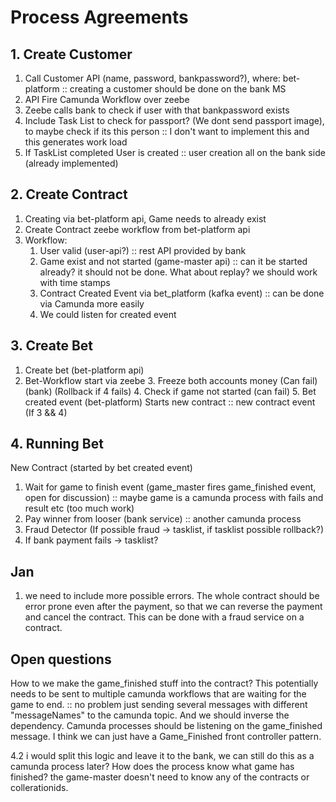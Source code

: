 # Process Agreements

## 1. Create Customer
1. Call Customer API (name, password, bankpassword?), where: bet-platform :: creating a customer should be done on the bank MS 
2. API Fire Camunda Workflow over zeebe
3. Zeebe calls bank to check if user with that bankpassword exists
4. Include Task List to check for passport? (We dont send passport image), to maybe check if its this person :: I don't want to implement this and this generates work load
5. If TaskList completed User is created :: user creation all on the bank side (already implemented)

## 2. Create Contract
1. Creating via bet-platform api, Game needs to already exist
2. Create Contract zeebe workflow from bet-platform api
3. Workflow:
   1. User valid (user-api?) :: rest API provided by bank
   2. Game exist and not started (game-master api) :: can it be started already? it should not be done. What about replay? we should work with time stamps
   3. Contract Created Event via bet_platform (kafka event) :: can be done via Camunda more easily
   4. We could listen for created event

## 3. Create Bet
1. Create bet (bet-platform api)
2. Bet-Workflow start via zeebe
   3. Freeze both accounts money (Can fail) (bank) (Rollback if 4 fails)
   4. Check if game not started (can fail)
   5. Bet created event (bet-platform) Starts new contract :: new contract event (If 3 && 4)

## 4. Running Bet
New Contract (started by bet created event)
   1. Wait for game to finish event (game_master fires game_finished event, open for discussion) :: maybe game is a camunda process with fails and result etc (too much work)
   2. Pay winner from looser (bank service) :: another camunda process
   3. Fraud Detector (If possible fraud -> tasklist, if tasklist possible rollback?)
   4. If bank payment fails -> tasklist? 

## Jan
1. we need to include more possible errors. The whole contract should be error prone even after the payment, so that we can reverse the payment and cancel the contract. This can be done with a fraud service on a contract.


## Open questions

How to we make the game_finished stuff into the contract? 
This potentially needs to be sent to multiple camunda workflows that are waiting for the game to end. :: no problem just sending several messages with different "messageNames" to the camunda topic. And we should inverse the dependency. Camunda processes should be listening on the game_finished message. I think we can just have a Game_Finished front controller pattern.


4.2 i would split this logic and leave it to the bank, we can still do this as a camunda process later?
How does the process know what game has finished? the game-master doesn't need to know any of the contracts or collerationids.


